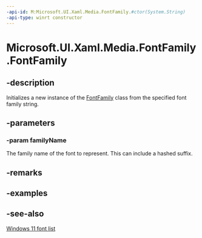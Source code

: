 ```yaml
---
-api-id: M:Microsoft.UI.Xaml.Media.FontFamily.#ctor(System.String)
-api-type: winrt constructor
---
```


<!-- Method syntax
public FontFamily(System.String familyName)
-->

# Microsoft.UI.Xaml.Media.FontFamily.FontFamily

## -description
Initializes a new instance of the [FontFamily](fontfamily.md) class from the specified font family string.

## -parameters
### -param familyName
The family name of the font to represent. This can include a hashed suffix. 
<!--For details see ...-->

## -remarks

## -examples

## -see-also
[Windows 11 font list](https://learn.microsoft.com/en-us/typography/fonts/windows_11_font_list)
